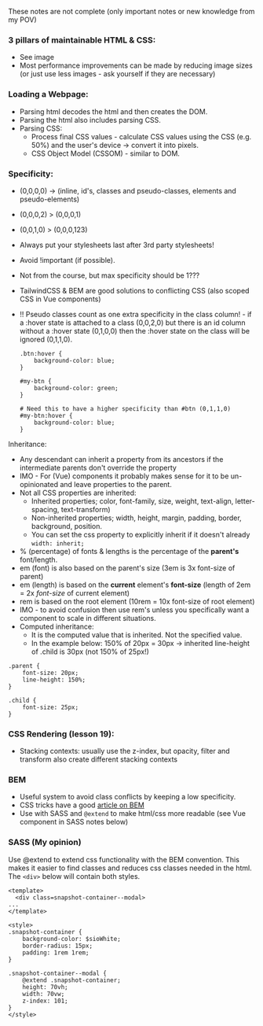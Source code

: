 These notes are not complete (only important notes or new knowledge from my POV)

### 3 pillars of maintainable HTML & CSS:
- See image
- Most performance improvements can be made by reducing image sizes
(or just use less images - ask yourself if they are necessary)

### Loading a Webpage:
- Parsing html decodes the html and then creates the DOM.
- Parsing the html also includes parsing CSS.
- Parsing CSS:
    - Process final CSS values - calculate CSS values using the CSS (e.g. 50%) and the
    user's device -> convert it into pixels.
    -  CSS Object Model (CSSOM) - similar to DOM.

### Specificity:
- (0,0,0,0) -> (inline, id's, classes and pseudo-classes, elements and pseudo-elements)
- (0,0,0,2) > (0,0,0,1)
- (0,0,1,0) > (0,0,0,123)
- Always put your stylesheets last after 3rd party stylesheets!
- Avoid !important (if possible).
- Not from the course, but max specificity should be 1???
- TailwindCSS & BEM are good solutions to conflicting CSS (also scoped CSS in Vue components)
    
- !! Pseudo classes count as one extra specificity in the class column! -  if a :hover state is attached to a
    class (0,0,2,0) but there is an id column without a :hover state (0,1,0,0) then the :hover state on the class
    will be ignored (0,1,1,0). 
    ```
    .btn:hover {
        background-color: blue;
    }
  
    #my-btn {
        background-color: green;
    }
  
    # Need this to have a higher specificity than #btn (0,1,1,0)
    #my-btn:hover {
        background-color: blue;
    }

    ```
  
Inheritance:
- Any descendant can inherit a property from its ancestors if the intermediate parents don't override the property
- IMO - For (Vue) components it probably makes sense for it to be un-opinionated and leave properties to the parent.  
- Not all CSS properties are inherited: 
  - Inherited properties; color, font-family, size, weight, text-align, letter-spacing, text-transform)
  - Non-inherited properties; width, height, margin, padding, border, background, position.
  - You can set the css property to explicitly inherit if it doesn't already `width: inherit;`
- % (percentage) of fonts & lengths is the percentage of the **parent's** font/length.
- em (font) is also based on the parent's size (3em is 3x font-size of parent)
- em (length) is based on the **current** element's **font-size** (length of 2em = 2x *font-size* of current element)
- rem is based on the root element (10rem = 10x font-size of root element)
- IMO - to avoid confusion then use rem's unless you specifically want a component to scale in different situations.
- Computed inheritance: 
  - It is the computed value that is inherited. Not the specified value.
  - In the example below: 150% of 20px = 30px -> inherited line-height of .child is 30px (not 150% of 25px!)

```
.parent {
    font-size: 20px;
    line-height: 150%;
}

.child {
    font-size: 25px;
}
```

### CSS Rendering (lesson 19):
- Stacking contexts: usually use the z-index, but opacity, filter and transform also create different stacking contexts


### BEM
- Useful system to avoid class conflicts by keeping a low specificity.
- CSS tricks have a good [article on BEM](https://css-tricks.com/bem-101/)
- Use with SASS and `@extend` to make html/css more readable (see Vue component in SASS notes below)

### SASS (My opinion)
Use @extend to extend css functionality with the BEM convention. This makes it easier to find classes and reduces 
css classes needed in the html. The `<div>` below will contain both styles.
```
<template>
  <div class=snapshot-container--modal>
...
</template>

<style>
.snapshot-container {
    background-color: $sioWhite;
    border-radius: 15px;
    padding: 1rem 1rem;
}

.snapshot-container--modal {
    @extend .snapshot-container;
    height: 70vh;
    width: 70vw;
    z-index: 101;
}
</style>
```
